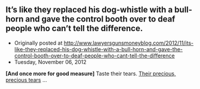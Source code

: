 ## It’s like they replaced his dog-whistle with a bull-horn and gave the control booth over to deaf people who can’t tell the difference.

 * Originally posted at http://www.lawyersgunsmoneyblog.com/2012/11/its-like-they-replaced-his-dog-whistle-with-a-bull-horn-and-gave-the-control-booth-over-to-deaf-people-who-cant-tell-the-difference
 * Tuesday, November 06, 2012

**[And once more for good measure]** Taste their tears. [Their precious, precious tears](http://proteinwisdom.com/?p=45119#comment-927720) …